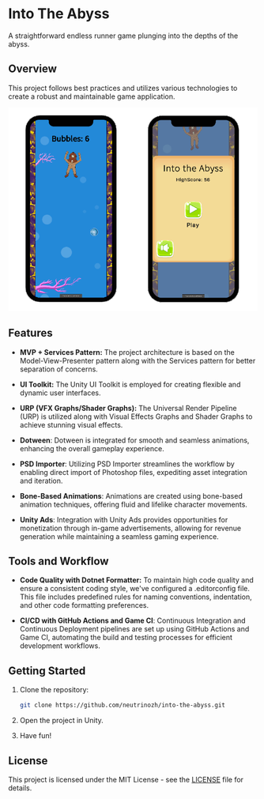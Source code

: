 # Into The Abyss

A straightforward endless runner game plunging into the depths of the abyss.

## Overview

This project follows best practices and utilizes various technologies to create a robust and maintainable game application. 

![](./imgs/gameplay_0.png)

## Features

- **MVP + Services Pattern:** The project architecture is based on the Model-View-Presenter pattern along with the Services pattern for better separation of concerns.

- **UI Toolkit:** The Unity UI Toolkit is employed for creating flexible and dynamic user interfaces.

- **URP (VFX Graphs/Shader Graphs):** The Universal Render Pipeline (URP) is utilized along with Visual Effects Graphs and Shader Graphs to achieve stunning visual effects.

- **Dotween**: Dotween is integrated for smooth and seamless animations, enhancing the overall gameplay experience.

- **PSD Importer**: Utilizing PSD Importer streamlines the workflow by enabling direct import of Photoshop files, expediting asset integration and iteration.

- **Bone-Based Animations**: Animations are created using bone-based animation techniques, offering fluid and lifelike character movements.

- **Unity Ads**: Integration with Unity Ads provides opportunities for monetization through in-game advertisements, allowing for revenue generation while maintaining a seamless gaming experience.

## Tools and Workflow

- **Code Quality with Dotnet Formatter:** To maintain high code quality and ensure a consistent coding style, we've configured a .editorconfig file. This file includes predefined rules for naming conventions, indentation, and other code formatting preferences. 

- **CI/CD with GitHub Actions and Game CI**: Continuous Integration and Continuous Deployment pipelines are set up using GitHub Actions and Game CI, automating the build and testing processes for efficient development workflows.

## Getting Started

1. Clone the repository:

   ```bash
   git clone https://github.com/neutrinozh/into-the-abyss.git
   ```
2. Open the project in Unity.
3. Have fun!

## License

This project is licensed under the MIT License - see the [LICENSE](../LICENSE) file for details.
